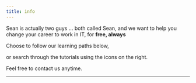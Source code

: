 ```yaml
---
title: info
---
```


Sean is actually two guys ... both called Sean, and we want to help you change your career to work in IT, for **free, always**

Choose to follow our learning paths below,

or search through the tutorials using the icons on the right.

Feel free to contact us anytime.

___

